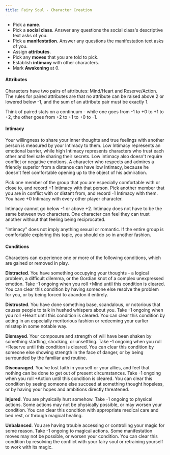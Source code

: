 ```yaml
---
title: Fairy Soul - Character Creation
---
```


* Pick a **name**.
* Pick a **social class**. Answer any questions the social class's descriptive text asks of you.
* Pick a **manifestation**. Answer any questions the manifestation text asks of you.
* Assign **attributes**.
* Pick any **moves** that you are told to pick.
* Establish **intimacy** with other characters.
* Mark **Awakening** at 0.

#### Attributes

Characters have two pairs of attributes: Mind/Heart and Reserve/Action. The rules for paired attributes are that no attribute can be raised above 2 or lowered below -1, and the sum of an attribute pair must be exactly 1.

Think of paired stats on a continuum - while one goes from -1 to +0 to +1 to +2, the other goes from +2 to +1 to +0 to -1.

#### Intimacy

Your willingness to share your inner thoughts and true feelings with another person is measured by your Intimacy to them. Low Intimacy represents an emotional barrier, while high Intimacy represents characters who trust each other and feel safe sharing their secrets. Low intimacy also doesn't require conflict or negative emotions. A character who respects and admires a friendly superior from a distance can have low Intimacy, because he doesn't feel comfortable opening up to the object of his admiration.

Pick one member of the group that you are especially comfortable with or close to, and record +1 Intimacy with that person. Pick another member that you are in conflict with or distant from, and record -1 Intimacy with them. You have +0 Intimacy with every other player character.

Intimacy cannot go below -1 or above +2. Intimacy does not have to be the same between two characters. One character can feel they can trust another without that feeling being reciprocated.

"Intimacy" does not imply anything sexual or romantic. If the entire group is comfortable exploring this topic, you should do so in another fashion.

#### Conditions

Characters can experience one or more of the following conditions, which are gained or removed in play.

**Distracted**. You have something occupying your thoughts - a logical problem, a difficult dilemma, or the Gordian knot of a complex unexpressed emotion. Take -1 ongoing when you roll +Mind until this condition is cleared. You can clear this condition by having someone else resolve the problem for you, or by being forced to abandon it entirely.

**Distrusted**. You have done something base, scandalous, or notorious that causes people to talk in hushed whispers about you. Take -1 ongoing when you roll +Heart until this condition is cleared. You can clear this condition by acting in an especially meritorious fashion or redeeming your earlier misstep in some notable way.

**Dismayed**. Your composure and strength of will have been shaken by something startling, shocking, or unsettling. Take -1 ongoing when you roll +Reserve until this condition is cleared. You can clear this condition by someone else showing strength in the face of danger, or by being surrounded by the familiar and routine.

**Discouraged**. You've lost faith in yourself or your allies, and feel that nothing can be done to get out of present circumstances. Take -1 ongoing when you roll +Action until this condition is cleared. You can clear this condition by seeing someone else succeed at something thought hopeless, or by having your hopes and ambitions directly threatened.

**Injured**. You are physically hurt somehow. Take -1 ongoing to physical actions. Some actions may not be physically possible, or may worsen your condition. You can clear this condition with appropriate medical care and bed rest, or through magical healing.

**Unbalanced**. You are having trouble accessing or controlling your magic for some reason. Take -1 ongoing to magical actions. Some manifestation moves may not be possible, or worsen your condition. You can clear this condition by resolving the conflict with your fairy soul or retraining yourself to work with its magic.
